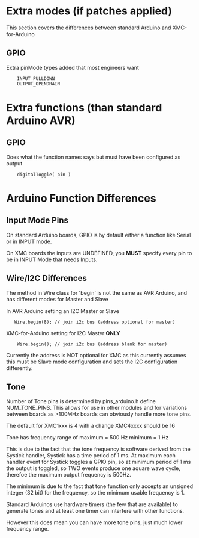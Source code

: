 # Extra modes (if patches applied)
This section covers the differences between standard Arduino and XMC-for-Arduino

## GPIO
Extra pinMode types added that most engineers want
~~~
    INPUT_PULLDOWN
    OUTPUT_OPENDRAIN
~~~

# Extra functions (than standard Arduino AVR)
## GPIO
Does what the function names says but must have been configured as output
~~~
    digitalToggle( pin )
~~~
# Arduino Function Differences

## Input Mode Pins
On standard Arduino boards, GPIO is by default either a function like Serial or in INPUT mode.

On XMC boards the inputs are UNDEFINED, you **MUST** specify every pin to be in INPUT Mode that needs Inputs.

## Wire/I2C Differences
The method in Wire class for 'begin' is not the same as AVR Arduino, and has different modes for Master and Slave

In AVR Arduino setting an I2C Master or Slave
~~~
   Wire.begin(8); // join i2c bus (address optional for master)
~~~
XMC-for-Arduino setting for I2C Master **ONLY**
~~~
    Wire.begin(); // join i2c bus (address blank for master)
~~~
Currently the address is NOT optional for XMC as this currently assumes this must be Slave mode configuration and sets the I2C configuration differently.

## Tone
Number of Tone pins is determined by pins_arduino.h define NUM_TONE_PINS. This allows for use in other modules and for variations between boards as >100MHz boards can obviously handle more tone pins.

The default for XMC1xxx is 4 with a change XMC4xxxx should be 16

Tone has frequency range of
	maximum = 500 Hz
	minimum = 1 Hz

This is due to the fact that the tone frequency is software derived from the Systick handler, Systick has a time period of 1 ms. At maximum each handler event for Systick toggles a GPIO pin, so at minimum period of 1 ms the output is toggled, so TWO events produce one aquare wave cycle, therefoe the maximum output frequency is 500Hz.

The minimum is due to the fact that tone function only accepts an unsigned integer (32 bit) for the frequency, so the minimum usable frequency is 1.

Standard Arduinos use hardware timers (the few that are available) to generate tones and at least one timer can interfere with other functions.

However this does mean you can have more tone pins, just much lower frequency range.